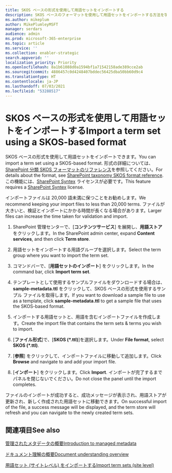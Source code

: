 ```yaml
---
title: SKOS ベースの形式を使用して用語セットをインポートする
description: SKOS ベースのフォーマットを使用して用語セットをインポートする方法を学ぶ
ms.author: mikeplum
author: MikePlumleyMSFT
manager: serdars
audience: admin
ms.prod: microsoft-365-enterprise
ms.topic: article
ms.service: ''
ms.collection: enabler-strategic
search.appverid: ''
localization_priority: Priority
ms.openlocfilehash: 8a1b61088d0a1594bf1a71542158ade389cce2ab
ms.sourcegitcommit: 4886457c0d4248407bddec56425dba50bb60d9c4
ms.translationtype: HT
ms.contentlocale: ja-JP
ms.lasthandoff: 07/03/2021
ms.locfileid: "53288517"
---
```

# <a name="import-a-term-set-using-a-skos-based-format"></a><span data-ttu-id="5b6a8-103">SKOS ベースの形式を使用して用語セットをインポートする</span><span class="sxs-lookup"><span data-stu-id="5b6a8-103">Import a term set using a SKOS-based format</span></span>

<span data-ttu-id="5b6a8-104">SKOS ベースの形式を使用して用語セットをインポートできます。</span><span class="sxs-lookup"><span data-stu-id="5b6a8-104">You can import a term set using a SKOS-based format.</span></span> <span data-ttu-id="5b6a8-105">形式の詳細については、[SharePoint 分類 SKOS フォーマットのリファレンス](skos-format-reference.md)を参照してください。</span><span class="sxs-lookup"><span data-stu-id="5b6a8-105">For details about the format, see [SharePoint taxonomy SKOS format reference](skos-format-reference.md).</span></span> <span data-ttu-id="5b6a8-106">この機能には、[SharePoint Syntex](index.md) ライセンスが必要です。</span><span class="sxs-lookup"><span data-stu-id="5b6a8-106">This feature requires a [SharePoint Syntex](index.md) license.</span></span>

<span data-ttu-id="5b6a8-107">インポートファイルは 20,000 語未満に保つことをお勧めします。</span><span class="sxs-lookup"><span data-stu-id="5b6a8-107">We recommend keeping your import files to less than 20,000 terms.</span></span> <span data-ttu-id="5b6a8-108">ファイルが大きいと、検証とインポートにかかる時間が長くなる場合があります。</span><span class="sxs-lookup"><span data-stu-id="5b6a8-108">Larger files can increase the time taken for validation and import.</span></span>

1. <span data-ttu-id="5b6a8-109">SharePoint 管理センターで、[**コンテンツサービス**] を展開し、**用語ストア** をクリックします。</span><span class="sxs-lookup"><span data-stu-id="5b6a8-109">In the SharePoint admin center, expand **Content services**, and then click **Term store**.</span></span>

2. <span data-ttu-id="5b6a8-110">用語セットをインポートする用語グループを選択します。</span><span class="sxs-lookup"><span data-stu-id="5b6a8-110">Select the term group where you want to import the term set.</span></span>

3. <span data-ttu-id="5b6a8-111">コマンドバーで、[**用語セットのインポート**] をクリックします。</span><span class="sxs-lookup"><span data-stu-id="5b6a8-111">In the command bar, click **Import term set**.</span></span>

4. <span data-ttu-id="5b6a8-112">テンプレートとして使用するサンプルファイルをダウンロードする場合は、**sample-metadata.ttl** をクリックして、SKOS ベースの形式を使用するサンプル ファイルを取得します。</span><span class="sxs-lookup"><span data-stu-id="5b6a8-112">If you want to download a sample file to use as a template, click **sample-metadata.ttl** to get a sample file that uses the SKOS-based format.</span></span>

5. <span data-ttu-id="5b6a8-113">インポートする用語セットと、用語を含むインポートファイルを作成します。</span><span class="sxs-lookup"><span data-stu-id="5b6a8-113">Create the import file that contains the term sets & terms you wish to import.</span></span>

6. <span data-ttu-id="5b6a8-114">[**ファイル形式**]で、[**SKOS (\*.ttl)**]を選択します。</span><span class="sxs-lookup"><span data-stu-id="5b6a8-114">Under **File format**, select **SKOS (\*.ttl)**.</span></span>

7. <span data-ttu-id="5b6a8-115">[**参照**] をクリックして、インポートファイルに移動して追加します。</span><span class="sxs-lookup"><span data-stu-id="5b6a8-115">Click **Browse** and navigate to and add your import file.</span></span>

8. <span data-ttu-id="5b6a8-116">[**インポート**] をクリックします。</span><span class="sxs-lookup"><span data-stu-id="5b6a8-116">Click **Import**.</span></span> <span data-ttu-id="5b6a8-117">インポートが完了するまでパネルを閉じないでください。</span><span class="sxs-lookup"><span data-stu-id="5b6a8-117">Do not close the panel until the import completes.</span></span>

<span data-ttu-id="5b6a8-118">ファイルのインポートが成功すると、成功メッセージが表示され、用語ストアが更新され、新しく作成された用語セットに移動できます。</span><span class="sxs-lookup"><span data-stu-id="5b6a8-118">On successful import of the file, a success message will be displayed, and the term store will refresh and you can navigate to the newly created term sets.</span></span>

## <a name="see-also"></a><span data-ttu-id="5b6a8-119">関連項目</span><span class="sxs-lookup"><span data-stu-id="5b6a8-119">See also</span></span>

[<span data-ttu-id="5b6a8-120">管理されたメタデータの概要</span><span class="sxs-lookup"><span data-stu-id="5b6a8-120">Introduction to managed metadata</span></span>](/sharepoint/managed-metadata)

[<span data-ttu-id="5b6a8-121">ドキュメント理解の概要</span><span class="sxs-lookup"><span data-stu-id="5b6a8-121">Document understanding overview</span></span>](document-understanding-overview.md)

[<span data-ttu-id="5b6a8-122">用語セット (サイトレベル) をインポートする</span><span class="sxs-lookup"><span data-stu-id="5b6a8-122">Import term sets (site level)</span></span>](https://support.microsoft.com/office/168fbc86-7fce-4288-9a1f-b83fc3921c18)
